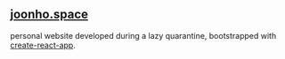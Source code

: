 ## [joonho.space](http://joonho.space)

personal website developed during a lazy quarantine, bootstrapped with [create-react-app](https://create-react-app.dev/).
